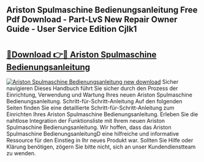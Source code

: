 ## Ariston Spulmaschine Bedienungsanleitung Free Pdf Download - Part-LvS New Repair Owner Guide - User Service Edition Cjlk1

# <h2><a href="http://df4q2f.blite.top/?on=Ariston+Spulmaschine+Bedienungsanleitung">🔗Download 👉🔴 Ariston Spulmaschine Bedienungsanleitung</a></h2>

[![Ariston Spulmaschine Bedienungsanleitung new download](https://i.imgur.com/lujVjoI.png)](http://df4q2f.blite.top/?on=Ariston+Spulmaschine+Bedienungsanleitung)
Sicher navigieren Dieses Handbuch führt Sie sicher durch den Prozess der Einrichtung, Verwendung und Wartung Ihres neuen Ariston Spulmaschine Bedienungsanleitung. Schritt-für-Schritt-Anleitung Auf den folgenden Seiten finden Sie eine detaillierte Schritt-für-Schritt-Anleitung zum Einrichten Ihres Ariston Spulmaschine Bedienungsanleitung. Erleben Sie die nahtlose Integration der Funktionsliste mit Ihrem neuen Ariston Spulmaschine Bedienungsanleitung. Wir hoffen, dass das Ariston Spulmaschine BedienungsanleitungD eine hilfreiche und informative Ressource für den Einstieg in Ihr neues Produkt war. Sollten Sie Hilfe oder Klärung benötigen, zögern Sie bitte nicht, sich an unser Kundendienstteam zu wenden.
